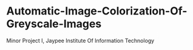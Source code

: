 # Automatic-Image-Colorization-Of-Greyscale-Images
Minor Project I, Jaypee Institute Of Information Technology
